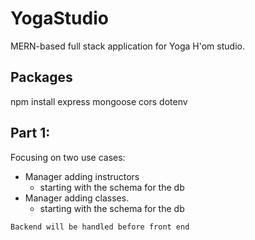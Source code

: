 # YogaStudio
MERN-based full stack application for Yoga H'om studio.

## Packages 
npm install express mongoose cors dotenv

## Part 1:
Focusing on two use cases:
- Manager adding instructors
    - starting with the schema for the db
- Manager adding classes.
    - starting with the schema for the db

`Backend will be handled before front end`
